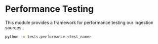 # Performance Testing
This module provides a framework for performance testing our ingestion sources.

```bash
python -m tests.performance.<test_name>
```
